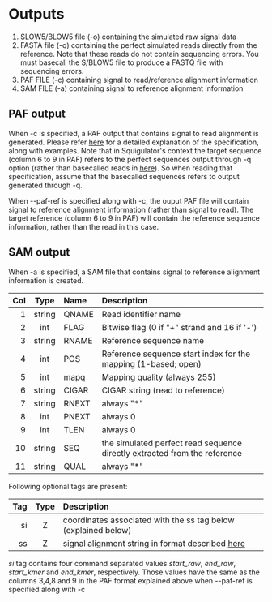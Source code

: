 # Outputs

1. SLOW5/BLOW5 file (-o) containing the simulated raw signal data
2. FASTA file (-q) containing the perfect simulated reads directly from the reference. Note that these reads do not contain sequencing errors. You must basecall the S/BLOW5 file to produce a FASTQ file with sequencing errors.
3. PAF FILE (-c) containing signal to read/reference alignment information
3. SAM FILE (-a) containing signal to reference alignment information

## PAF output

When -c is specified, a PAF output that contains signal to read alignment is generated. Please refer [here](https://hasindu2008.github.io/f5c/docs/output#resquiggle-paf-output-format) for a detailed explanation of the specification, along with examples. Note that in Squigulator's context the target sequence (column 6 to 9 in PAF) refers to the perfect sequences output through -q option (rather than basecalled reads in [here](https://hasindu2008.github.io/f5c/docs/output#resquiggle-paf-output-format)). So when reading that specification, assume that the basecalled sequences refers to output generated through -q.

When --paf-ref is specified along with -c, the ouput PAF file will contain signal to reference alignment information (rather than signal to read). The target reference (column 6 to 9 in PAF) will contain the reference sequence information, rather than the read in this case.

## SAM output

When -a is specified, a SAM file that contains signal to reference alignment information is created.

|Col|Type  |Name |Description                               |
|--:|:----:|:----|:-----------------------------------------|
|1  |string|QNAME|Read identifier name                       |
|2  |int   |FLAG|Bitwise flag   (0 if "+" strand and 16 if '-')                 |
|3  |string   |RNAME|Reference sequence name |
|4  |int   |POS|Reference sequence start index for the mapping (1-based; open)       |
|5 |int   |mapq|Mapping quality (always 255)  |
|6 |string|CIGAR| CIGAR string (read to reference)|
|7  |string|RNEXT| always "*" |
|8  |int   |PNEXT| always 0 |
|9  |int   |TLEN| always 0  |
|10|string|SEQ| the simulated perfect read sequence directly extracted from the reference |
|11|string|QUAL| always "*"|

Following optional tags are present:

|Tag|Type  |Description                               |
|--:|:----:|:-----------------------------------------|
|si  |Z   |coordinates associated with the ss tag below (explained below)                     |
|ss  |Z   |signal alignment string in format described [here](https://hasindu2008.github.io/f5c/docs/output#resquiggle-paf-output-format)   |

*si* tag contains four command separated values *start_raw*, *end_raw*, *start_kmer* and *end_kmer*, respectively. Those values have the same  as the columns 3,4,8 and 9 in the PAF format explained above when --paf-ref is specified along with -c